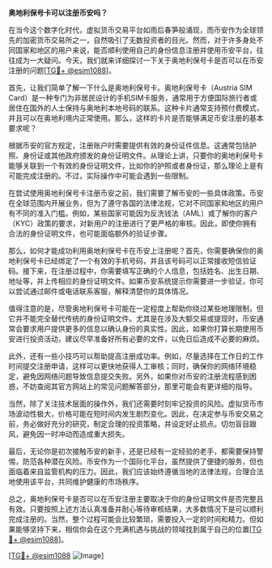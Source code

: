 **奥地利保号卡可以注册币安吗？**

在当今这个数字化时代，虚拟货币交易平台如雨后春笋般涌现，而币安作为全球领先的加密货币交易所之一，自然吸引了无数投资者的目光。然而，对于许多身处不同国家和地区的用户来说，能否顺利使用自己的身份信息注册并使用币安平台，往往成为一大疑问。今天，我们就来详细探讨一下关于奥地利保号卡是否可以在币安注册的问题[[TG💪+ @esim1088](https://t.me/s/esim1088)]。

首先，让我们简单了解一下什么是奥地利保号卡。奥地利保号卡（Austria SIM Card）是一种专门为非居民设计的手机SIM卡服务，通常用于方便国际旅行者或居住在国外的人士保持与奥地利本地号码的联系。这种卡片通常支持预付费模式，并且可以在奥地利境内正常使用。那么，这样的卡片是否能够满足币安注册的基本要求呢？

根据币安的官方规定，注册账户时需要提供有效的身份证件信息。这通常包括护照、身份证或其他政府颁发的身份证明文件。从理论上讲，只要你的奥地利保号卡能够关联到一个有效的身份证明文件，比如你的护照或者身份证，那么理论上是有可能完成注册的。不过，实际操作中可能会遇到一些限制。

在尝试使用奥地利保号卡注册币安之前，我们需要了解币安的一些具体政策。币安在全球范围内开展业务，但为了遵守各国的法律法规，它对不同国家和地区的用户有不同的准入门槛。例如，某些国家可能因为反洗钱法（AML）或了解你的客户（KYC）政策的要求，对新用户的注册进行了更严格的审核。因此，即使你拥有合法的身份证明文件，也可能面临额外的验证步骤。

那么，如何才能成功利用奥地利保号卡在币安上注册呢？首先，你需要确保你的奥地利保号卡已经绑定了一个有效的手机号码，并且该号码可以正常接收短信验证码。接下来，在注册过程中，你需要填写正确的个人信息，包括姓名、出生日期、地址等，并上传相应的身份证明文件。如果币安系统提示你需要进一步验证，你可以尝试通过邮件或电话联系客服，解释清楚你的具体情况。

值得注意的是，尽管奥地利保号卡可能在一定程度上帮助你绕过某些地理限制，但它并不能完全替代传统的身份证明文件。尤其是在涉及大额交易或提现时，币安通常会要求用户提供更多的信息以确认身份的真实性。因此，如果你打算长期使用币安进行投资活动，建议尽早准备好所有必要的文件，以免日后造成不必要的麻烦。

此外，还有一些小技巧可以帮助提高注册成功率。例如，尽量选择在工作日的工作时间提交注册申请，这样可以更快地获得人工审核；同时，确保你的网络环境稳定，避免因网络问题导致信息提交失败。另外，如果你对币安的注册流程感到困惑，不妨查阅其官方网站上的常见问题解答部分，那里可能会有更详细的指导。

当然，除了关注技术层面的操作外，我们还需要时刻牢记投资的风险。虚拟货币市场波动性极大，价格可能在短时间内发生剧烈变化。因此，在决定参与币安交易之前，务必做好充分的研究，制定合理的投资策略，并设定好止损点。切勿盲目跟风，避免因一时冲动而造成重大损失。

最后，无论你是初次接触币安的新手，还是已经有一定经验的老手，都需要保持警惕，防范各种潜在风险。币安作为一个国际化平台，虽然提供了便捷的服务，但也面临着来自监管机构的压力。因此，我们应该始终遵循当地的法律法规，合理合法地使用该平台，共同维护健康的市场秩序。

总之，奥地利保号卡是否可以在币安注册主要取决于你的身份证明文件是否完整且有效。只要按照上述方法认真准备并耐心等待审核结果，大多数情况下是可以顺利完成注册的。当然，整个过程可能会比较繁琐，需要投入一定的时间和精力。但如果能够坚持下来，相信你会在这个充满机遇与挑战的领域找到属于自己的位置[[TG💪+ @esim1088](https://t.me/s/esim1088)]。

[[TG💪+ @esim1088](https://t.me/s/esim1088) ![Image](https://i.postimg.cc/4NQfJmqS/Snipaste-2025-05-13-00-14-12.png)]